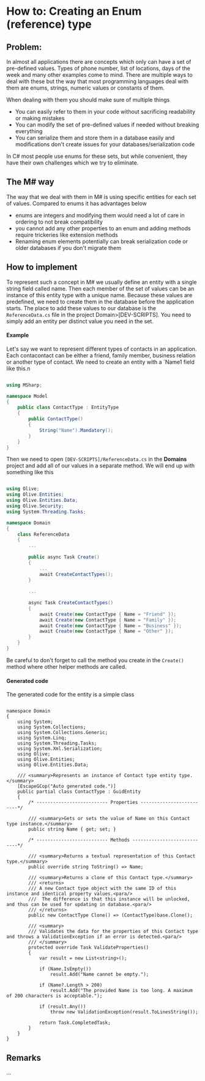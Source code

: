 # How to: Creating an Enum (reference) type

## Problem:

In almost all applications there are concepts which only can have a set of pre-defined values.
Types of phone number, list of locations, days of the week and many other examples come to mind.
There are multiple ways to deal with these but the way that most programming languages deal with them are enums, strings, numeric values or constants of them.

When dealing with them you should make sure of multiple things

- You can easily refer to them in your code without sacrificing readability or making mistakes
- You can modify the set of pre-defined values if needed without breaking everything
- You can serialize them and store them in a database easily and modifications don't create issues for your databases/serialization code

In C# most people use enums for these sets, but while convenient, they have their own challenges which we try to eliminate.

## The M# way

The way that we deal with them in M# is using specific entities for each set of values. Compared to enums it has advantages below

- enums are integers and modifying them would need a lot of care in ordering to not break compatibility
- you cannot add any other properties to an enum and adding methods require trickeries like extension methods
- Renaming enum elements potentially can break serialization code or older databases if you don't migrate them

## How to implement

To represent such a concept in M# we usually define an entity with a single string field called name.
Then each member of the set of values can be an instance of this entity type with a unique name.
Because these values are predefined, we need to create them in the database before the application starts.
The place to add these values to our database is the `ReferenceData.cs` file in the project Domain>[DEV-SCRIPTS].
You need to simply add an entity per distinct value you need in the set.

#### Example

Let's say we want to represent different types of contacts in an application.
Each contacontact can be either a friend, family member, business relation or another type of contact.
We need to create an entity with a `Name1 field like this.n

```csharp

using MSharp;

namespace Model
{
    public class ContactType : EntityType
    {
        public ContactType()
        {
            String("Name").Mandatory();
        }
    }
}
```

Then we need to open `[DEV-SCRIPTS]/ReferenceData.cs` in the **Domains** project and add all of our values in a separate method.
We will end up with something like this

```csharp

using Olive;
using Olive.Entities;
using Olive.Entities.Data;
using Olive.Security;
using System.Threading.Tasks;

namespace Domain
{
    class ReferenceData 
    {
        ...
        
        public async Task Create()
        {
            ...
            await CreateContactTypes();
        }
        
        ...
        
        async Task CreateContactTypes()
        {
            await Create(new ContactType { Name = "Friend" });
            await Create(new ContactType { Name = "Family" });
            await Create(new ContactType { Name = "Business" });
            await Create(new ContactType { Name = "Other" });
        }
    }
}

```

Be careful to don't forget to call the method you create in the `Create()` method where other helper methods are called.

#### Generated code

The generated code for the entity is a simple class

```ccsharp

namespace Domain
{
    using System;
    using System.Collections;
    using System.Collections.Generic;
    using System.Linq;
    using System.Threading.Tasks;
    using System.Xml.Serialization;
    using Olive;
    using Olive.Entities;
    using Olive.Entities.Data;
    
    /// <summary>Represents an instance of Contact type entity type.</summary>
    [EscapeGCop("Auto generated code.")]
    public partial class ContactType : GuidEntity
    {
        /* -------------------------- Properties -------------------------*/
        
        /// <summary>Gets or sets the value of Name on this Contact type instance.</summary>
        public string Name { get; set; }
        
        /* -------------------------- Methods ----------------------------*/
        
        /// <summary>Returns a textual representation of this Contact type.</summary>
        public override string ToString() => Name;
        
        /// <summary>Returns a clone of this Contact type.</summary>
        /// <returns>
        /// A new Contact type object with the same ID of this instance and identical property values.<para/>
        ///  The difference is that this instance will be unlocked, and thus can be used for updating in database.<para/>
        /// </returns>
        public new ContactType Clone() => (ContactType)base.Clone();
        
        /// <summary>
        /// Validates the data for the properties of this Contact type and throws a ValidationException if an error is detected.<para/>
        /// </summary>
        protected override Task ValidateProperties()
        {
            var result = new List<string>();
            
            if (Name.IsEmpty())
                result.Add("Name cannot be empty.");
            
            if (Name?.Length > 200)
                result.Add("The provided Name is too long. A maximum of 200 characters is acceptable.");
            
            if (result.Any())
                throw new ValidationException(result.ToLinesString());
            
            return Task.CompletedTask;
        }
    }
}

```

## Remarks
...
